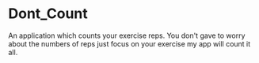 # Dont_Count
An application which counts your exercise reps. You don't gave to worry about the numbers of reps just focus on your exercise my app will count it all.
